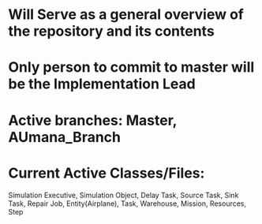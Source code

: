 # Will Serve as a general overview of the repository and its contents
# Only person to commit to master will be the Implementation Lead
# Active branches: Master, AUmana_Branch
# Current Active Classes/Files:
Simulation Executive, Simulation Object, Delay Task, Source Task, Sink Task, Repair Job, Entity(Airplane),
Task, Warehouse, Mission, Resources, Step
